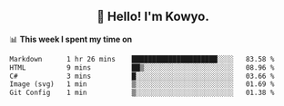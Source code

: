 <h2 align="center">👋 Hello! I'm Kowyo.</h2>

📊 **This week I spent my time on**
<!--START_SECTION:waka-->

```txt
Markdown      1 hr 26 mins    █████████████████████░░░░   83.58 %
HTML          9 mins          ██▒░░░░░░░░░░░░░░░░░░░░░░   08.96 %
C#            3 mins          █░░░░░░░░░░░░░░░░░░░░░░░░   03.66 %
Image (svg)   1 min           ▒░░░░░░░░░░░░░░░░░░░░░░░░   01.69 %
Git Config    1 min           ▒░░░░░░░░░░░░░░░░░░░░░░░░   01.38 %
```

<!--END_SECTION:waka-->
